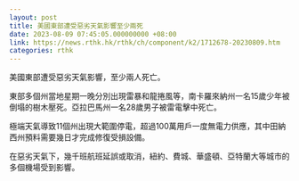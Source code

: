 ```yaml
---
layout: post
title: 美國東部遭受惡劣天氣影響至少兩死
date: 2023-08-09 07:45:05.000000000 +08:00
link: https://news.rthk.hk/rthk/ch/component/k2/1712678-20230809.htm
categories: rthk
---
```


美國東部遭受惡劣天氣影響，至少兩人死亡。
 
東部多個州當地星期一晚分別出現雷暴和龍捲風等，南卡羅來納州一名15歲少年被倒塌的樹木壓死。亞拉巴馬州一名28歲男子被雷電擊中死亡。 

極端天氣導致11個州出現大範圍停電，超過100萬用戶一度無電力供應，其中田納西州預料需要幾日才完成修復受損設備。

在惡劣天氣下，幾千班航班延誤或取消，紐約、費城、華盛頓、亞特蘭大等城市的多個機場受到影響。
